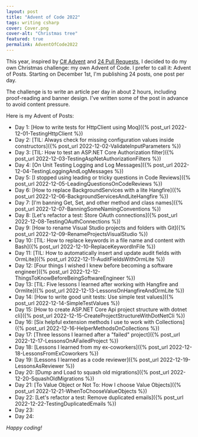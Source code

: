 ```yaml
---
layout: post
title: "Advent of Code 2022"
tags: writing csharp
cover: Cover.png
cover-alt: "Christmas tree"
featured: true
permalink: AdventOfCode2022
---
```


This year, inspired by [C# Advent](https://csadvent.christmas/about) and [24 Pull Requests](https://24pullrequests.com/), I decided to do my own Christmas challenge: my own Advent of Code. I prefer to call it: Advent of Posts. Starting on December 1st, I'm publishing 24 posts, one post per day.

The challenge is to write an article per day in about 2 hours, including proof-reading and banner design. I've written some of the post in advance to avoid content pressure.

Here is my Advent of Posts:

* Day 1: [How to write tests for HttpClient using Moq]({% post_url 2022-12-01-TestingHttpClient %})
* Day 2: [TIL: Always check for missing configuration values inside constructors]({% post_url 2022-12-02-ValidateInputParameters %})
* Day 3: [TIL: How to test an ASP.NET Core Authorization filter]({% post_url 2022-12-03-TestingAspNetAuthorizationFilters %})
* Day 4: [On Unit Testing Logging and Log Messages]({% post_url 2022-12-04-TestingLoggingAndLogMessages %})
* Day 5: [I stopped using leading or tricky questions in Code Reviews]({% post_url 2022-12-05-LeadingQuestionsOnCodeReviews %})
* Day 6: [How to replace BackgroundServices with a lite Hangfire]({% post_url 2022-12-06-BackgroundServicesAndLiteHangfire %})
* Day 7: [I'm banning Get, Set, and other method and class names]({% post_url 2022-12-07-BanningSomeNamingConventions %})
* Day 8: [Let's refactor a test: Store OAuth connections]({% post_url 2022-12-08-TestingOAuthConnections %})
* Day 9: [How to rename Visual Studio projects and folders with Git]({% post_url 2022-12-09-RenameProjectsVisualStudio %})
* Day 10: [TIL: How to replace keywords in a file name and content with Bash]({% post_url 2022-12-10-ReplaceKeywordInFile %})
* Day 11: [TIL: How to automatically insert and update audit fields with OrmLite]({% post_url 2022-12-11-AuditFieldsWithOrmLite %})
* Day 12: [Four things I wished I knew before becoming a software engineer]({% post_url 2022-12-12-ThingsToKnowBeforeBeingSoftwareEngineer %})
* Day 13: [TIL: Five lessons I learned after working with Hangfire and Ormlite]({% post_url 2022-12-13-LessonsOnHangfireAndOrmLite %})
* Day 14: [How to write good unit tests: Use simple test values]({% post_url 2022-12-14-SimpleTestValues %})
* Day 15: [How to create ASP.NET Core Api project structure with dotnet cli]({% post_url 2022-12-15-CreateProjectStructureWithDotNetCli %})
* Day 16: [Six helpful extension methods I use to work with Collections]({% post_url 2022-12-16-HelperMethodsOnCollections %})
* Day 17: [Three lessons I learned after a "failed" project]({% post_url 2022-12-17-LessonsOnAFailedProject %})
* Day 18: [Lessons I learned from my ex-coworkers]({% post_url 2022-12-18-LessonsFromExCoworkers %})
* Day 19: [Lessons I learned as a code reviewer]({% post_url 2022-12-19-LessonsAsReviewer %})
* Day 20: [Dump and Load to squash old migrations]({% post_url 2022-12-20-SquashOldMigrations %})
* Day 21: [To Value Object or Not To: How I choose Value Objects]({% post_url 2022-12-21-WhenToChooseValueObjects %})
* Day 22: [Let's refactor a test: Remove duplicated emails]({% post_url 2022-12-22-TestingDuplicatedEmails %})
* Day 23:
* Day 24:

_Happy coding!_